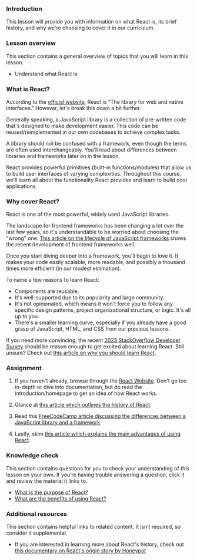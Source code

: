 ### Introduction

This lesson will provide you with information on what React is, its brief history, and why we're choosing to cover it in our curriculum.

### Lesson overview

This section contains a general overview of topics that you will learn in this lesson.

- Understand what React is

### What is React?

According to the [official website](https://react.dev/), React is "The library for web and native interfaces." However, let's break this down a bit further.

Generally speaking, a JavaScript library is a collection of pre-written code that's designed to make development easier. This code can be reused/reimplemented in our own codebases to achieve complex tasks.

A library should not be confused with a framework, even though the terms are often used interchangeably. You'll read about differences between libraries and frameworks later on in the lesson.

React provides powerful primitives (built-in functions/modules) that allow us to build user interfaces of varying complexities. Throughout this course, we'll learn all about the functionality React provides and learn to build cool applications.

### Why cover React?

React is one of the most powerful, widely used JavaScript libraries.

The landscape for frontend frameworks has been changing a lot over the last few years, so it's understandable to be worried about choosing the "wrong" one.
[This article on the lifecycle of JavaScript frameworks](https://iamtapan.medium.com/this-is-how-long-the-life-cycle-of-a-javascript-framework-lasts-d21b29320512) shows the recent development of frontend frameworks well.

Once you start diving deeper into a framework, you'll begin to love it. It makes your code easily scalable, more readable, and possibly a thousand times more efficient (in our modest estimation).

To name a few reasons to learn React:

- Components are reusable.
- It's well-supported due to its popularity and large community.
- It's not opinionated, which means it won't force you to follow any specific design patterns, project organizational structure, or logic. It's all up to you.
- There's a smaller learning curve, especially if you already have a good grasp of JavaScript, HTML, and CSS from our previous lessons.

If you need more convincing, the recent [2023 StackOverflow Developer Survey](https://survey.stackoverflow.co/2023/#section-most-popular-technologies-web-frameworks-and-technologies) should be reason enough to get excited about learning React. Still unsure? Check out [this article on why you should learn React](https://medium.com/@SilentHackz/top-10-reasons-why-you-should-learn-react-right-now-f7b0add7ec0d).

### Assignment

<div class="lesson-content__panel" markdown="1">

1.  If you haven't already, browse through the [React Website](https://react.dev/). Don't go too in-depth or dive into documentation, but do read the introduction/homepage to get an idea of how React works.

1.  Glance at [this article which outlines the history of React](https://blog.risingstack.com/the-history-of-react-js-on-a-timeline/).

1.  Read this [FreeCodeCamp article discussing the differences between a JavaScript library and a framework](https://www.freecodecamp.org/news/the-difference-between-a-framework-and-a-library-bd133054023f/).

1.  Lastly, skim [this article which explains the main advantages of using React](https://www.geeksforgeeks.org/what-are-the-advantages-of-react-js/).
</div>

### Knowledge check

This section contains questions for you to check your understanding of this lesson on your own. If you’re having trouble answering a question, click it and review the material it links to.

- [What is the purpose of React?](#what-is-react)
- [What are the benefits of using React?](#why-cover-react)

### Additional resources

This section contains helpful links to related content. It isn’t required, so consider it supplemental.

- If you are interested in learning more about React's history, check out [this documentary on React's origin story by Honeypot](https://www.youtube.com/watch?v=8pDqJVdNa44)
